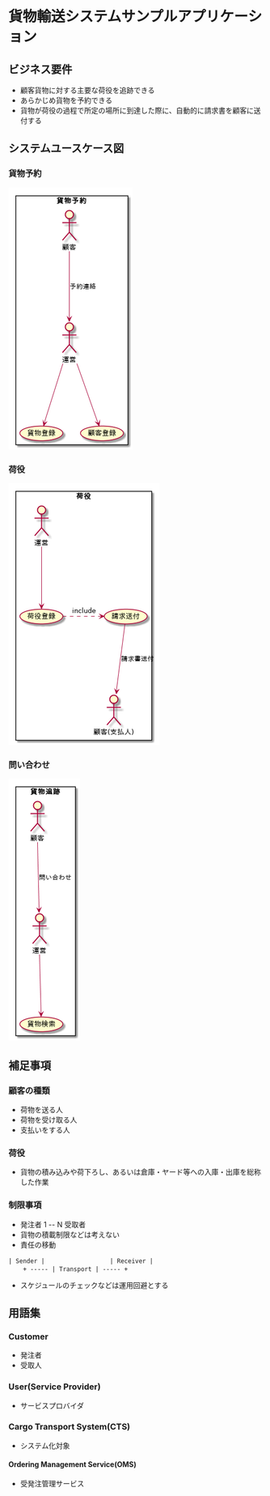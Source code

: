 # 貨物輸送システムサンプルアプリケーション
## ビジネス要件
* 顧客貨物に対する主要な荷役を追跡できる
* あらかじめ貨物を予約できる
* 貨物が荷役の過程で所定の場所に到達した際に、自動的に請求書を顧客に送付する


## システムユースケース図
### 貨物予約
![usecase1](docs/usecase/usecase.png)
### 荷役
![usecase2](docs/usecase/usecase_001.png)
### 問い合わせ
![usecase3](docs/usecase/usecase_002.png)


## 補足事項
### 顧客の種類
* 荷物を送る人
* 荷物を受け取る人
* 支払いをする人

### 荷役
* 貨物の積み込みや荷下ろし、あるいは倉庫・ヤード等への入庫・出庫を総称した作業

### 制限事項
* 発注者 1 -- N 受取者
* 貨物の積載制限などは考えない
* 責任の移動

```text
| Sender |                  | Receiver |
    + ----- | Transport | ----- +
```

* スケジュールのチェックなどは運用回避とする


## 用語集
### Customer
* 発注者
* 受取人

### User(Service Provider)
* サービスプロバイダ

### Cargo Transport System(CTS)
* システム化対象

#### Ordering Management Service(OMS)
* 受発注管理サービス
